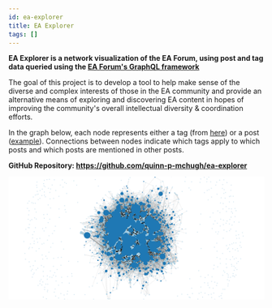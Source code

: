 ```yaml
---
id: ea-explorer
title: EA Explorer
tags: []
---
```


**EA Explorer is a network visualization of the EA Forum, using post and tag data queried using the [EA Forum's GraphQL framework](https://www.lesswrong.com/posts/LJiGhpq8w4Badr5KJ/graphql-tutorial-for-lesswrong-and-effective-altruism-forum)**

The goal of this project is to develop a tool to help make sense of the diverse and complex interests of those in the EA community and provide an alternative means of exploring and discovering EA content in hopes of improving the community's overall intellectual diversity & coordination efforts.

In the graph below, each node represents either a tag (from [here](https://forum.effectivealtruism.org/topics/all)) or a post ([example](https://forum.effectivealtruism.org/s/B79ro5zkhndbBKRRX/p/ZhNaizQgYY9dXdQkM)). Connections between nodes indicate which tags apply to which posts and which posts are mentioned in other posts.

**GitHub Repository: https://github.com/quinn-p-mchugh/ea-explorer**

![EA Explorer screenshot](./assets/2022-12-11-ea-explorer-screenshot.png)